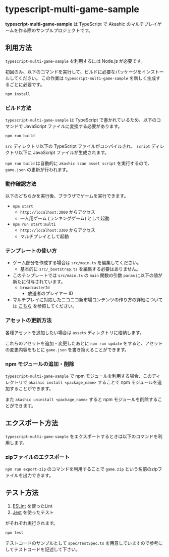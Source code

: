 # typescript-multi-game-sample

**typescript-multi-game-sample** は TypeScript で Akashic のマルチプレイゲームを作る際のサンプルプロジェクトです。

## 利用方法

`typescript-multi-game-sample` を利用するには Node.js が必要です。

初回のみ、以下のコマンドを実行して、ビルドに必要なパッケージをインストールしてください。
この作業は `typescript-multi-game-sample` を新しく生成するごとに必要です。

```sh
npm install
```

### ビルド方法

`typescript-multi-game-sample` は TypeScript で書かれているため、以下のコマンドで JavaScript ファイルに変換する必要があります。

```sh
npm run build
```

`src` ディレクトリ以下の TypeScript ファイルがコンパイルされ、 `script` ディレクトリ以下に JavaScript ファイルが生成されます。

`npm run build` は自動的に `akashic scan asset script` を実行するので、`game.json` の更新が行われます。

### 動作確認方法

以下のどちらかを実行後、ブラウザでゲームを実行できます。

* `npm start`
  * `http://localhost:3000` からアクセス
  * 一人用ゲーム (ランキングゲーム) として起動
* `npm run start:multi`
  * `http://localhost:3300` からアクセス
  * マルチプレイとして起動

### テンプレートの使い方

* ゲーム部分を作成する場合は `src/main.ts` を編集してください。
  * 基本的に `src/_bootstrap.ts` を編集する必要はありません。
* このテンプレートでは `src/main.ts` の `main` 関数の引数 `param` に以下の値が新たに付与されています。
  * `broadcasterId`
    * 放送者のプレイヤー ID
* マルチプレイに対応したニコニコ新市場コンテンツの作り方の詳細については [こちら](https://akashic-games.github.io/shin-ichiba/index.html) を参照してください。

### アセットの更新方法

各種アセットを追加したい場合は `assets` ディレクトリに格納します。

これらのアセットを追加・変更したあとに `npm run update` をすると、アセットの変更内容をもとに `game.json` を書き換えることができます。

### npm モジュールの追加・削除

`typescript-multi-game-sample` で npm モジュールを利用する場合、このディレクトリで `akashic install <package_name>` することで npm モジュールを追加することができます。

また `akashic uninstall <package_name>` すると npm モジュールを削除することができます。

## エクスポート方法

`typescript-multi-game-sample` をエクスポートするときは以下のコマンドを利用します。

### zipファイルのエクスポート

`npm run export-zip` のコマンドを利用することで `game.zip` という名前のzipファイルを出力できます。

## テスト方法

1. [ESLint](https://eslint.org/ "ESLint") を使ったLint
2. [Jest](https://jestjs.io/ "Jest") を使ったテスト

がそれぞれ実行されます。

```sh
npm test
```

テストコードのサンプルとして `spec/testSpec.ts` を用意していますので参考にしてテストコードを記述して下さい。
